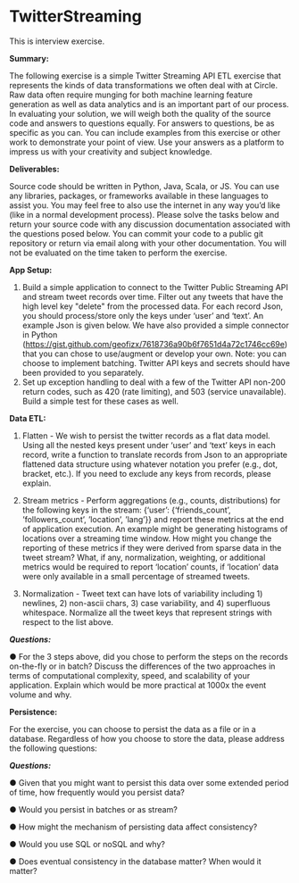 # TwitterStreaming

This is interview exercise.

**Summary:**

The following exercise is a simple Twitter Streaming API ETL exercise that represents the kinds of data transformations 
we often deal with at Circle. Raw data often require munging for both machine learning feature generation as well as 
data analytics and is an important part of our process. In evaluating your solution, we will weigh both the quality of 
the source code and answers to questions equally. For answers to questions, be as specific as you can. You can include 
examples from this exercise or other work to demonstrate your point of view. Use your answers as a platform to impress 
us with your creativity and subject knowledge.  

**Deliverables:**

Source code should be written in Python, Java, Scala, or JS. You can use any libraries, packages, or frameworks 
available in these languages to assist you. You may feel free to also use the internet in any way you’d like (like in a 
normal development process). Please solve the tasks below and return your source code with any discussion documentation 
associated with the questions posed below. You can commit your code to a public git repository or return via email along 
with your other documentation. You will not be evaluated on the time taken to perform the exercise. 

**App Setup:**

1.	Build a simple application to connect to the Twitter Public Streaming API and stream tweet records over time. Filter 
out any tweets that have the high level key "delete" from the processed data. For each record Json, you should 
process/store only the keys under ‘user’ and ‘text’. An example Json is given below. We have also provided a simple 
connector in Python (https://gist.github.com/geofizx/7618736a90b6f7651d4a72c1746cc69e) that you can chose to use/augment 
or develop your own. Note: you can choose to implement batching. Twitter API keys and secrets should have been provided 
to you separately. 
2.	Set up exception handling to deal with a few of the Twitter API non-200 return codes, such as 420 (rate limiting), 
and 503 (service unavailable). Build a simple test for these cases as well.
  
**Data ETL:**

1.	Flatten - We wish to persist the twitter records as a flat data model. Using all the nested keys present under 
‘user’ and ‘text’ keys in each record, write a function to translate records from Json to an appropriate flattened data 
structure using whatever notation you prefer (e.g., dot, bracket, etc.). If you need to exclude any keys from records, 
please explain. 

2.	Stream metrics - Perform aggregations (e.g., counts, distributions) for the following keys in the stream: 
{‘user’: {‘friends_count’, ’followers_count’, ’location’, ’lang’}} and report these metrics at the end of application 
execution. An example might be generating histograms of locations over a streaming time window. How might you change the 
reporting of these metrics if they were derived from sparse data in the tweet stream? What, if any, normalization, 
weighting, or additional metrics would be required to report ‘location’ counts, if ‘location’ data were only available 
in a small percentage of streamed tweets.

3.	Normalization - Tweet text can have lots of variability including 1) newlines, 2) non-ascii chars, 3) case 
variability, and 4) superfluous whitespace. Normalize all the tweet keys that represent strings with respect to the list 
above.
      
_**Questions:**_

●	For the 3 steps above, did you chose to perform the steps on the records on-the-fly or in batch? Discuss the 
differences of the two approaches in terms of computational complexity, speed, and scalability of your application. 
Explain which would be more practical at 1000x the event volume and why.

**Persistence:**

For the exercise, you can choose to persist the data as a file or in a database. Regardless of how you choose to store 
the data, please address the following questions:

**_Questions:_**

●	Given that you might want to persist this data over some extended period of time, how frequently would you persist 
data? 

●	Would you persist in batches or as stream? 

●	How might the mechanism of persisting data affect consistency? 

●	Would you use SQL or noSQL and why?

●	Does eventual consistency in the database matter? When would it matter?

